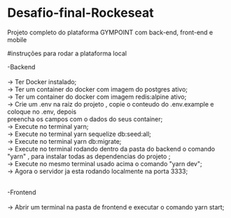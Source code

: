# Desafio-final-Rockeseat
Projeto completo do plataforma GYMPOINT com back-end, front-end e mobile 

#instruções para rodar a plataforma local

 -Backend<br/><br/>
  -> Ter Docker instalado; <br/>
  -> Ter um container do docker com imagem do postgres ativo;<br/>
  -> Ter um container do docker com imagem redis:alpine ativo;<br/>
  -> Crie um .env na raiz do projeto , copie o conteudo do .env.example e coloque no .env, depois <br/>
     preencha os campos com o dados do seus container;<br/>
  -> Execute no terminal yarn;<br/>
  -> Execute no terminal yarn sequelize db:seed:all;<br/>
  -> Execute no terminal yarn db:migrate;<br/>
  -> Execute no terminal rodando dentro da pasta do backend o comando "yarn" , para instalar todas as dependencias do projeto ;<br/>
  -> Execute no mesmo terminal usado acima o comando "yarn dev";<br/>
  -> Agora o servidor ja esta rodando localmente na porta 3333;<br/><br/>
  
  -Frontend <br/><br/>
  -> Abrir um terminal na pasta de frontend e executar o comando yarn start;<br/><br/>
